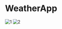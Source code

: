 # WeatherApp
![1](https://user-images.githubusercontent.com/96263634/173647148-5edd8a77-9162-4d92-b58c-c88cb1de3cb4.jpg)
![2](https://user-images.githubusercontent.com/96263634/173650143-d9b49d2e-7cf9-4439-80b6-a38e2ec5fb4d.jpg)
